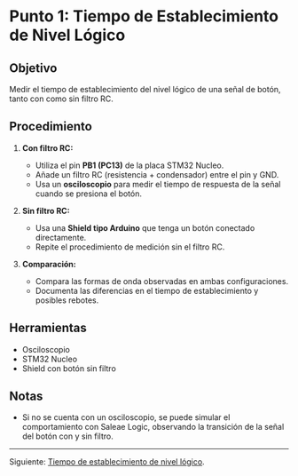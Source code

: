 # Punto 1: Tiempo de Establecimiento de Nivel Lógico

## Objetivo

Medir el tiempo de establecimiento del nivel lógico de una señal de botón, tanto con como sin filtro RC.

## Procedimiento

1. **Con filtro RC:**

   * Utiliza el pin **PB1 (PC13)** de la placa STM32 Nucleo.
   * Añade un filtro RC (resistencia + condensador) entre el pin y GND.
   * Usa un **osciloscopio** para medir el tiempo de respuesta de la señal cuando se presiona el botón.

2. **Sin filtro RC:**

   * Usa una **Shield tipo Arduino** que tenga un botón conectado directamente.
   * Repite el procedimiento de medición sin el filtro RC.

3. **Comparación:**

   * Compara las formas de onda observadas en ambas configuraciones.
   * Documenta las diferencias en el tiempo de establecimiento y posibles rebotes.

## Herramientas

* Osciloscopio
* STM32 Nucleo
* Shield con botón sin filtro

## Notas

* Si no se cuenta con un osciloscopio, se puede simular el comportamiento con Saleae Logic, observando la transición de la señal del botón con y sin filtro.

---

Siguiente: [Tiempo de establecimiento de nivel lógico](doc/01.md).
